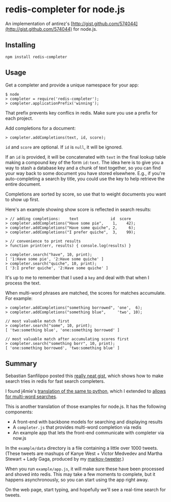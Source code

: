 redis-completer for node.js
===========================

An implementation of antirez's
[http://gist.github.com/574044](http://gist.github.com/574044) for node.js.

Installing
----------

`npm install redis-completer`

Usage
-----

Get a completer and provide a unique namespace for your app:

    $ node
    > completer = require('redis-completer');
    > completer.applicationPrefix('winning');

That prefix prevents key conflics in redis.  Make sure you use a prefix for
each project.

Add completions for a document:

    > completer.addCompletions(text, id, score);

`id` and `score` are optional.  If `id` is `null`, it will be ignored.

If an `id` is provided, it will be concatenated with `text` in the final lookup
table making a compound key of the form `id:text`. The idea here is to give you
a way to stash a database key and a chunk of text together, so you can find
your way back to some document you have stored elsewhere.  E.g., if you're
auto-completing a search by title, you could use the key to help retrieve the
entire document.

Completions are sorted by score, so use that to weight documents you want to
show up first.

Here's an example showing show score is reflected in search results:

    > // adding completions:    text              id  score
    > completer.addCompletions("Have some pie",    1,    42);
    > completer.addCompletions("Have some quiche", 2,     6);
    > completer.addCompletions("I prefer quiche",  3,    99);

    > // convenience to print results
    > function print(err, results) { console.log(results) }

    > completer.search("have", 10, print);
    [ '1:Have some pie', '2:Have some quiche' ]
    > completer.search("quiche", 10, print);
    [ '3:I prefer quiche', '2:Have some quiche' ]

It's up to me to remember that I used a `key` and deal with that when I process
the text.

When multi-word phrases are matched, the scores for matches accumulate.  For
example:

    > completer.addCompletions("something borrowed", 'one',  6);
    > completer.addCompletions("something blue",     'two', 10);

    // most valuable match first
    > completer.search("some", 10, print);
    [ 'two:something blue', 'one:something borrowed' ]

    // most valuable match after accumulating scores first
    > completer.search("something borr", 10, print);
    [ 'one:something borrowed', 'two:something blue' ]


Summary
-------

Sebastian Sanfilippo posted this [really neat gist](http://gist.github.com/574044),
which shows how to make search tries in redis for fast search completers.

I found j4mie's [translation of the same to
python](https://gist.github.com/577852), which I extended to [allows for
multi-word searches](https://gist.github.com/925979).

This is another translation of those examples for node.js.  It has the
following components:

- A front-end with backbone models for searching and displaying results
- A `completer.js` that provides multi-word completion via redis
- An example app that lets the front-end communicate with completer via now.js

In the `example/data` directory is a file containing a little over 1000 tweets.
(These tweets are mashups of Kanye West + Victor Medvedev and Martha Stewart +
Lady Gaga, produced by my 
[markov-tweeter](https://github.com/jedp/markov-tweeter).)

When you run `example/app.js`, it will make sure these have been processed and
shoved into redis.  This may take a few moments to complete, but it happens
asynchronously, so you can start using the app right away.

On the web page, start typing, and hopefully we'll see a real-time search for
tweets.  



